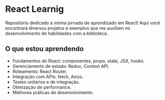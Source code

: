 # React Learnig 

Repositório dedicado à minha jornada de aprendizado em React! Aqui você encontrará diversos projetos e exemplos que me auxiliam no desenvolvimento de habilidades com a biblioteca.

## O que estou aprendendo

* Fundamentos do React: componentes, props, state, JSX, hooks.
* Gerenciamento de estado: Redux, Context API.
* Roteamento: React Router.
* Integração com APIs: fetch, Axios.
* Testes unitários e de integração.
* Otimização de performance.
* Melhores práticas de desenvolvimento.
